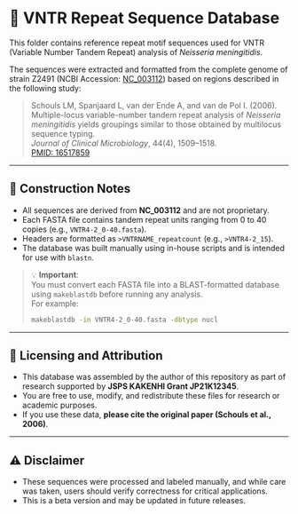 # 📁 VNTR Repeat Sequence Database

This folder contains reference repeat motif sequences used for VNTR (Variable Number Tandem Repeat) analysis of *Neisseria meningitidis*.

The sequences were extracted and formatted from the complete genome of strain Z2491 (NCBI Accession: [NC_003112](https://www.ncbi.nlm.nih.gov/nuccore/NC_003112)) based on regions described in the following study:

> Schouls LM, Spanjaard L, van der Ende A, and van de Pol I. (2006).  
> Multiple-locus variable-number tandem repeat analysis of *Neisseria meningitidis* yields groupings similar to those obtained by multilocus sequence typing.  
> *Journal of Clinical Microbiology*, 44(4), 1509–1518.  
> [PMID: 16517859](https://pubmed.ncbi.nlm.nih.gov/16517859/)

---

## 🔧 Construction Notes

- All sequences are derived from **NC_003112** and are not proprietary.
- Each FASTA file contains tandem repeat units ranging from 0 to 40 copies (e.g., `VNTR4-2_0-40.fasta`).
- Headers are formatted as `>VNTRNAME_repeatcount` (e.g., `>VNTR4-2_15`).
- The database was built manually using in-house scripts and is intended for use with `blastn`.

> 💡 **Important**:  
> You must convert each FASTA file into a BLAST-formatted database using `makeblastdb` before running any analysis.  
> For example:  
> ```bash
> makeblastdb -in VNTR4-2_0-40.fasta -dbtype nucl
> ```

---

## 📜 Licensing and Attribution

- This database was assembled by the author of this repository as part of research supported by **JSPS KAKENHI Grant JP21K12345**.
- You are free to use, modify, and redistribute these files for research or academic purposes.
- If you use these data, **please cite the original paper (Schouls et al., 2006)**.

---

## ⚠️ Disclaimer

- These sequences were processed and labeled manually, and while care was taken, users should verify correctness for critical applications.
- This is a beta version and may be updated in future releases.


